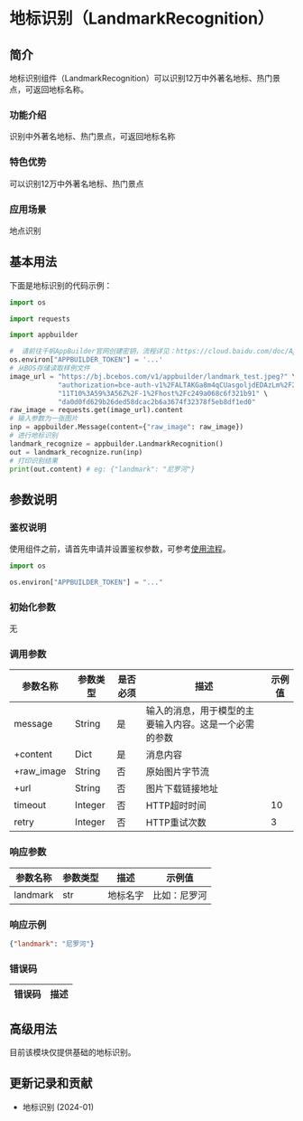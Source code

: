 # 地标识别（LandmarkRecognition）

## 简介
地标识别组件（LandmarkRecognition）可以识别12万中外著名地标、热门景点，可返回地标名称。

### 功能介绍
识别中外著名地标、热门景点，可返回地标名称

### 特色优势
可以识别12万中外著名地标、热门景点

### 应用场景
地点识别


## 基本用法

下面是地标识别的代码示例：
```python
import os

import requests

import appbuilder

#  请前往千帆AppBuilder官网创建密钥，流程详见：https://cloud.baidu.com/doc/AppBuilder/s/Olq6grrt6#1%E3%80%81%E5%88%9B%E5%BB%BA%E5%AF%86%E9%92%A5
os.environ["APPBUILDER_TOKEN"] = '...'
# 从BOS存储读取样例文件
image_url = "https://bj.bcebos.com/v1/appbuilder/landmark_test.jpeg?" \
            "authorization=bce-auth-v1%2FALTAKGa8m4qCUasgoljdEDAzLm%2F2024-01-" \
            "11T10%3A59%3A56Z%2F-1%2Fhost%2Fc249a068c6f321b91" \
            "da0d0fd629b26ded58dcac2b6a3674f32378f5eb8df1ed0"
raw_image = requests.get(image_url).content
# 输入参数为一张图片
inp = appbuilder.Message(content={"raw_image": raw_image})
# 进行地标识别
landmark_recognize = appbuilder.LandmarkRecognition()
out = landmark_recognize.run(inp)
# 打印识别结果
print(out.content) # eg: {"landmark": "尼罗河"}
```


## 参数说明

### 鉴权说明
使用组件之前，请首先申请并设置鉴权参数，可参考[使用流程](https://cloud.baidu.com/doc/AppBuilder/s/Olq6grrt6#1%E3%80%81%E5%88%9B%E5%BB%BA%E5%AF%86%E9%92%A5)。
```python
import os 

os.environ["APPBUILDER_TOKEN"] = "..."
```

### 初始化参数

无

### 调用参数 
| 参数名称       | 参数类型   | 是否必须 | 描述                          |示例值|
|------------|--------|------|-----------------------------|---|
| message    | String | 是    | 输入的消息，用于模型的主要输入内容。这是一个必需的参数 ||
| +content   | Dict   | 是    | 消息内容                        ||
| +raw_image | String | 否    | 原始图片字节流                     ||
| +url       | String   | 否    | 图片下载链接地址                    ||
|timeout|Integer| 否    | HTTP超时时间                    |10||
|retry|Integer| 否    | HTTP重试次数                    |3||

### 响应参数
| 参数名称     | 参数类型 | 描述   | 示例值    |
|----------|------|------|--------|
| landmark | str  | 地标名字 | 比如：尼罗河 |
### 响应示例
```json
{"landmark": "尼罗河"}
```

### 错误码
|错误码|描述|
|------|---|

## 高级用法
目前该模块仅提供基础的地标识别。

## 更新记录和贡献
* 地标识别 (2024-01)
